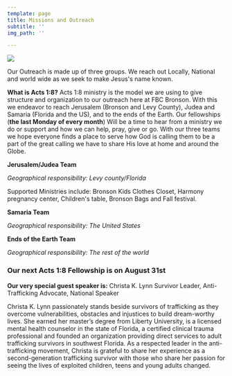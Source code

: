 ```yaml
---
template: page
title: Missions and Outreach
subtitle: ''
img_path: ''

---
```

![](/images/screen-shot-2020-06-20-at-8-21-41-pm.png)

Our Outreach is made up of three groups. We reach out Locally, National and world wide as we seek to make Jesus's name known.

**What is Acts 1:8?** Acts 1:8 ministry is the model we are using to give structure and organization to our outreach here at FBC Bronson. With this we endeavor to reach Jerusalem (Bronson and Levy County), Judea and Samaria (Florida and the US), and to the ends of the Earth. Our fellowships (**the last Monday of every month**) Will be a time to hear from a ministry we do or support and how we can help, pray, give or go. With our three teams we hope everyone finds a place to serve how God is calling them to be a part of the great calling we have to share His love at home and around the Globe.

**Jerusalem/Judea Team**

_Geographical responsibility: Levy county/Florida_

Supported Ministries include: Bronson Kids Clothes Closet, Harmony pregnancy center, Children's table, Bronson Bags and Fall festival.

**Samaria Team**

_Geographical responsibility: The United States_

**Ends of the Earth Team**

_Geographical responsibility: The rest of the world_

### Our next Acts 1:8 Fellowship is on August 31st

**Our very special guest speaker is:** Christa K. Lynn Survivor Leader, Anti-Trafficking Advocate, National Speaker 

Christa K. Lynn passionately stands beside survivors of trafficking as they overcome vulnerabilities, obstacles and injustices to build dream-worthy lives. She earned her master’s degree from Liberty University, is a licensed mental health counselor in the state of Florida, a certified clinical trauma professional and founded an organization providing direct services to adult trafficking survivors in southwest Florida. As a respected leader in the anti-trafficking movement, Christa is grateful to share her experience as a second-generation trafficking survivor with those who share her passion for seeing the lives of exploited children, teens and young adults changed.